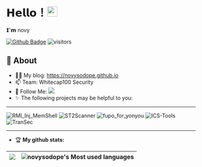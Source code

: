 # 𝗛𝗲𝗹𝗹𝗼！<img src="https://user-images.githubusercontent.com/5679180/79618120-0daffb80-80be-11ea-819e-d2b0fa904d07.gif" width="27px"> 

𝗜'𝗺 novy

[![Github Badge](https://img.shields.io/badge/-Github-232323?style=flat-square&logo=Github&logoColor=white&link=https://github.com/novysodope)](https://github.com/novysodope)
![visitors](https://visitor-badge.laobi.icu/badge?page_id=novysodope)

## 🧐 About

- 👨‍💻 My blog: https://novysodope.github.io
- 📫 Team: Whitecap100 Security
- 👏 Follow Me: [![](https://img.shields.io/github/followers/novysodope?label=follow%20me&style=social)](https://github.com/novysodope/)
- ✨ The following projects may be helpful to you:
<hr/>

![RMI_Inj_MemShell](https://github-stats.ubrong.com/api/pin/?username=novysodope&repo=RMI_Inj_MemShell&theme=dark)
![ST2Scanner](https://github-stats.ubrong.com/api/pin/?username=novysodope&repo=ST2Scanner&theme=dark)
![fupo_for_yonyou](https://github-stats.ubrong.com/api/pin/?username=novysodope&repo=fupo_for_yonyou&theme=dark)
![ICS-Tools](https://github-stats.ubrong.com/api/pin/?username=Fupo-series&repo=ICS-Tools&theme=dark)
![TranSec](https://github-stats.ubrong.com/api/pin/?username=TianWen-Lab&repo=TranSec&theme=dark)
<hr/>

- 🏆 **My github stats:**

|![](https://github-readme-stats.vercel.app/api?username=novysodope)|![novysodope's Most used languages](https://github-readme-stats.vercel.app/api/top-langs/?username=novysodope&layout=compact&hide_border=true&langs_count=10)|
|-|-|
